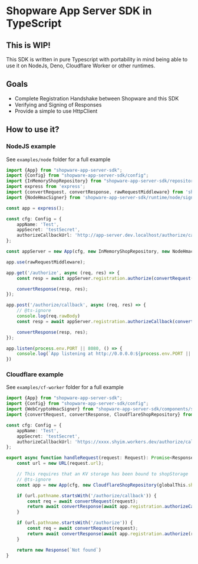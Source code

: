 # Shopware App Server SDK in TypeScript

## This is WIP!

This SDK is written in pure Typescript with portability in mind being able to use it on NodeJs, Deno, Cloudflare Worker or other runtimes.

## Goals

- Complete Registration Handshake between Shopware and this SDK
- Verifying and Signing of Responses
- Provide a simple to use HttpClient

## How to use it?

### NodeJS example

See `examples/node` folder for a full example

```typescript
import {App} from "shopware-app-server-sdk";
import {Config} from "shopware-app-server-sdk/config";
import {InMemoryShopRepository} from "shopware-app-server-sdk/repository";
import express from 'express';
import {convertRequest, convertResponse, rawRequestMiddleware} from 'shopware-app-server-sdk/runtime/node/express';
import {NodeHmacSigner} from 'shopware-app-server-sdk/runtime/node/signer';

const app = express();

const cfg: Config = {
    appName: 'Test',
    appSecret: 'testSecret',
    authorizeCallbackUrl: 'http://app-server.dev.localhost/authorize/callback'
};

const appServer = new App(cfg, new InMemoryShopRepository, new NodeHmacSigner);

app.use(rawRequestMiddleware);

app.get('/authorize', async (req, res) => {
    const resp = await appServer.registration.authorize(convertRequest(req));

    convertResponse(resp, res);
});

app.post('/authorize/callback', async (req, res) => {
    // @ts-ignore
    console.log(req.rawBody)
    const resp = await appServer.registration.authorizeCallback(convertRequest(req));

    convertResponse(resp, res);
});

app.listen(process.env.PORT || 8080, () => {
    console.log(`App listening at http://0.0.0.0:${process.env.PORT || 8080}`)
})
```


### Cloudflare example

See `examples/cf-worker` folder for a full example

```typescript
import {App} from "shopware-app-server-sdk";
import {Config} from "shopware-app-server-sdk/config";
import {WebCryptoHmacSigner} from "shopware-app-server-sdk/components/signer";
import {convertRequest, convertResponse, CloudflareShopRepository} from "shopware-app-server-sdk/runtime/cf-worker";

const cfg: Config = {
    appName: 'Test',
    appSecret: 'testSecret',
    authorizeCallbackUrl: 'https://xxxx.shyim.workers.dev/authorize/callback'
};

export async function handleRequest(request: Request): Promise<Response> {
    const url = new URL(request.url);

    // This requires that an KV storage has been bound to shopStorage
    // @ts-ignore
    const app = new App(cfg, new CloudflareShopRepository(globalThis.shopStorage), new WebCryptoHmacSigner());

    if (url.pathname.startsWith('/authorize/callback')) {
        const req = await convertRequest(request);
        return await convertResponse(await app.registration.authorizeCallback(req));
    }

    if (url.pathname.startsWith('/authorize')) {
        const req = await convertRequest(request);
        return await convertResponse(await app.registration.authorize(req));
    }

    return new Response(`Not found`)
}

```
